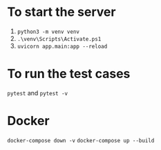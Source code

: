 # To start the server
1. `python3 -m venv venv`
2. `.\venv\Scripts\Activate.ps1`
3. `uvicorn app.main:app --reload`

# To run the test cases
`pytest`
and
`pytest -v`

# Docker
`docker-compose down -v`
`docker-compose up --build`


